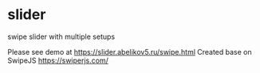 # slider
swipe slider with multiple setups

Please see demo at https://slider.abelikov5.ru/swipe.html
Created base on SwipeJS https://swiperjs.com/
